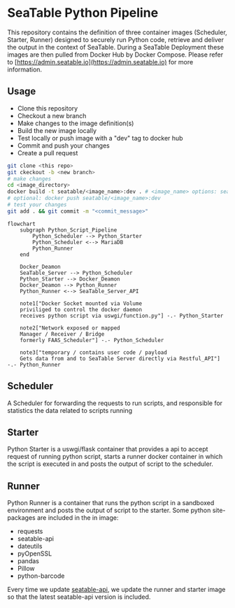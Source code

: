 # SeaTable Python Pipeline

This repository contains the definition of three container images (Scheduler, Starter, Runner) designed to securely run Python code, retrieve and deliver the output in the context of SeaTable.
During a SeaTable Deployment these images are then pulled from Docker Hub by Docker Compose.
Please refer to [https://admin.seatable.io](https://admin.seatable.io) for more information.

## Usage
- Clone this repository
- Checkout a new branch
- Make changes to the image definition(s)
- Build the new image locally
- Test locally or push image with a "dev" tag to docker hub
- Commit and push your changes
- Create a pull request

```bash
git clone <this repo>
git ckeckout -b <new branch>
# make changes
cd <image_directory>
docker build -t seatable/<image_name>:dev . # <image_name> options: seatable-python-starter  / seatable-python-runner / seatable-python-scheduler
# optional: docker push seatable/<image_name>:dev
# test your changes
git add . && git commit -m "<commit_message>"
```

```mermaid
flowchart
    subgraph Python_Script_Pipeline
        Python_Scheduler --> Python_Starter
        Python_Scheduler <--> MariaDB
        Python_Runner
    end

    Docker_Deamon
    SeaTable_Server --> Python_Scheduler
    Python_Starter --> Docker_Deamon
    Docker_Deamon --> Python_Runner
    Python_Runner <--> SeaTable_Server_API

    note1["Docker Socket mounted via Volume
    priviliged to control the docker daemon
    receives python script via uswgi/function.py"] -.- Python_Starter

    note2["Network exposed or mapped
    Manager / Receiver / Bridge
    formerly FAAS_Scheduler"] -.- Python_Scheduler

    note3["temporary / contains user code / payload
    Gets data from and to SeaTable Server directly via Restful_API"] -.- Python_Runner
```

## Scheduler
A Scheduler for forwarding the requests to run scripts, and responsible for statistics the data related to scripts running

## Starter
Python Starter is a uswgi/flask container that provides a api to accept request of running python script, starts a runner docker container in which the script is executed in and posts the output of script to the scheduler.

## Runner
Python Runner is a container that runs the python script in a sandboxed environment and posts the output of script to the starter.
Some python site-packages are included in the in image:

- requests
- seatable-api
- dateutils
- pyOpenSSL
- pandas
- Pillow
- python-barcode

Every time we update [seatable-api](https://pypi.org/project/seatable-api/), we update the runner and starter image so that the latest seatable-api version is included.
